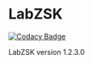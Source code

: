 # LabZSK

[![Codacy Badge](https://api.codacy.com/project/badge/Grade/5edb13a34c8a4244a1b904f91245c689)](https://app.codacy.com/app/Konrad-Ziarko/LabZSK?utm_source=github.com&utm_medium=referral&utm_content=Konrad-Ziarko/LabZSK&utm_campaign=Badge_Grade_Dashboard)

LabZSK version 1.2.3.0
